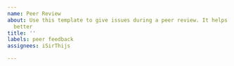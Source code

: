 ```yaml
---
name: Peer Review
about: Use this template to give issues during a peer review. It helps to keep track
  better
title: ''
labels: peer feedback
assignees: iSirThijs

---
```



